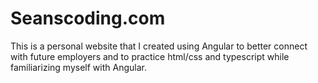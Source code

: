 # Seanscoding.com
 This is a personal website that I created using Angular to better connect with future employers and to practice html/css and typescript while familiarizing myself with Angular. 
